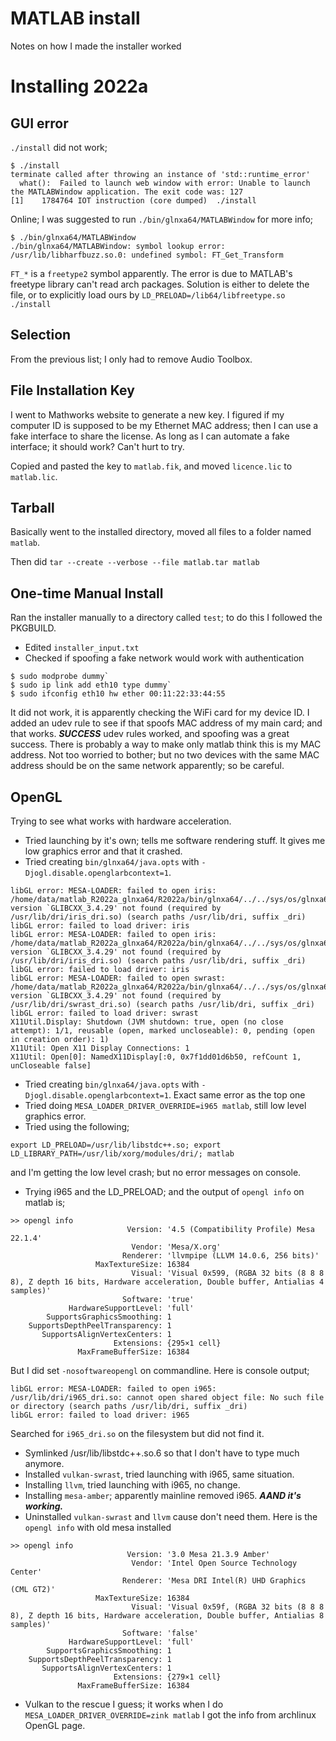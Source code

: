 # MATLAB install

Notes on how I made the installer worked

# Installing 2022a

## GUI error

`./install` did not work;

```
$ ./install
terminate called after throwing an instance of 'std::runtime_error'
  what():  Failed to launch web window with error: Unable to launch the MATLABWindow application. The exit code was: 127
[1]    1784764 IOT instruction (core dumped)  ./install
```
Online; I was suggested to run `./bin/glnxa64/MATLABWindow` for more info;

```
$ ./bin/glnxa64/MATLABWindow
./bin/glnxa64/MATLABWindow: symbol lookup error: /usr/lib/libharfbuzz.so.0: undefined symbol: FT_Get_Transform
```

`FT_*` is a `freetype2` symbol apparently.
The error is due to MATLAB's freetype library can't read arch packages.
Solution is either to delete the file, or to explicitly load ours by
`LD_PRELOAD=/lib64/libfreetype.so ./install`

## Selection

From the previous list; I only had to remove Audio Toolbox.

## File Installation Key

I went to Mathworks website to generate a new key.
I figured if my computer ID is supposed to be my Ethernet MAC address;
then I can use a fake interface to share the license.
As long as I can automate a fake interface; it should work? Can't hurt to try.

Copied and pasted the key to `matlab.fik`, and moved `licence.lic` to `matlab.lic`.

## Tarball

Basically went to the installed directory, moved all files to a folder named `matlab`.

Then did `tar --create --verbose --file matlab.tar matlab`

## One-time Manual Install

Ran the installer manually to a directory called `test`; to do this I followed the PKGBUILD.

* Edited `installer_input.txt`
* Checked if spoofing a fake network would work with authentication

```
$ sudo modprobe dummy`
$ sudo ip link add eth10 type dummy`
$ sudo ifconfig eth10 hw ether 00:11:22:33:44:55
```

It did not work, it is apparently checking the WiFi card for my device ID.
I added an udev rule to see if that spoofs MAC address of my main card; and that works.
***SUCCESS*** udev rules worked, and spoofing was a great success.
There is probably a way to make only matlab think this is my MAC address.
Not too worried to bother; but no two devices with the same MAC address should
be on the same network apparently; so be careful.

## OpenGL

Trying to see what works with hardware acceleration.

* Tried launching by it's own; tells me software rendering stuff.
It gives me low graphics error and that it crashed.
* Tried creating `bin/glnxa64/java.opts` with `-Djogl.disable.openglarbcontext=1`.
```
libGL error: MESA-LOADER: failed to open iris: /home/data/matlab_R2022a_glnxa64/R2022a/bin/glnxa64/../../sys/os/glnxa64/libstdc++.so.6: version `GLIBCXX_3.4.29' not found (required by /usr/lib/dri/iris_dri.so) (search paths /usr/lib/dri, suffix _dri)
libGL error: failed to load driver: iris
libGL error: MESA-LOADER: failed to open iris: /home/data/matlab_R2022a_glnxa64/R2022a/bin/glnxa64/../../sys/os/glnxa64/libstdc++.so.6: version `GLIBCXX_3.4.29' not found (required by /usr/lib/dri/iris_dri.so) (search paths /usr/lib/dri, suffix _dri)
libGL error: failed to load driver: iris
libGL error: MESA-LOADER: failed to open swrast: /home/data/matlab_R2022a_glnxa64/R2022a/bin/glnxa64/../../sys/os/glnxa64/libstdc++.so.6: version `GLIBCXX_3.4.29' not found (required by /usr/lib/dri/swrast_dri.so) (search paths /usr/lib/dri, suffix _dri)
libGL error: failed to load driver: swrast
X11Util.Display: Shutdown (JVM shutdown: true, open (no close attempt): 1/1, reusable (open, marked uncloseable): 0, pending (open in creation order): 1)
X11Util: Open X11 Display Connections: 1
X11Util: Open[0]: NamedX11Display[:0, 0x7f1dd01d6b50, refCount 1, unCloseable false]
```
* Tried creating `bin/glnxa64/java.opts` with `-Djogl.disable.openglarbcontext=1`.
Exact same error as the top one
* Tried doing `MESA_LOADER_DRIVER_OVERRIDE=i965 matlab`, still low level graphics error.
* Tried using the following;
```
export LD_PRELOAD=/usr/lib/libstdc++.so; export LD_LIBRARY_PATH=/usr/lib/xorg/modules/dri/; matlab
```
and I'm getting the low level crash; but no error messages on console.
* Trying i965 and the LD_PRELOAD; and the output of `opengl info` on matlab is;
```
>> opengl info
                          Version: '4.5 (Compatibility Profile) Mesa 22.1.4'
                           Vendor: 'Mesa/X.org'
                         Renderer: 'llvmpipe (LLVM 14.0.6, 256 bits)'
                   MaxTextureSize: 16384
                           Visual: 'Visual 0x599, (RGBA 32 bits (8 8 8 8), Z depth 16 bits, Hardware acceleration, Double buffer, Antialias 4 samples)'
                         Software: 'true'
             HardwareSupportLevel: 'full'
        SupportsGraphicsSmoothing: 1
    SupportsDepthPeelTransparency: 1
       SupportsAlignVertexCenters: 1
                       Extensions: {295×1 cell}
               MaxFrameBufferSize: 16384
```
But I did set `-nosoftwareopengl` on commandline. Here is console output;
```
libGL error: MESA-LOADER: failed to open i965: /usr/lib/dri/i965_dri.so: cannot open shared object file: No such file or directory (search paths /usr/lib/dri, suffix _dri)
libGL error: failed to load driver: i965
```
Searched for `i965_dri.so` on the filesystem but did not find it.
* Symlinked /usr/lib/libstdc++.so.6 so that I don't have to type much anymore.
* Installed `vulkan-swrast`, tried launching with i965, same situation.
* Installing `llvm`, tried launching with i965, no change.
* Installing `mesa-amber`; apparently mainline removed i965. ***AAND it's working.***
* Uninstalled `vulkan-swrast` and `llvm` cause don't need them.
Here is the `opengl info` with old mesa installed
```
>> opengl info
                          Version: '3.0 Mesa 21.3.9 Amber'
                           Vendor: 'Intel Open Source Technology Center'
                         Renderer: 'Mesa DRI Intel(R) UHD Graphics (CML GT2)'
                   MaxTextureSize: 16384
                           Visual: 'Visual 0x59f, (RGBA 32 bits (8 8 8 8), Z depth 16 bits, Hardware acceleration, Double buffer, Antialias 8 samples)'
                         Software: 'false'
             HardwareSupportLevel: 'full'
        SupportsGraphicsSmoothing: 1
    SupportsDepthPeelTransparency: 1
       SupportsAlignVertexCenters: 1
                       Extensions: {279×1 cell}
               MaxFrameBufferSize: 16384
```
* Vulkan to the rescue I guess; it works when I do `MESA_LOADER_DRIVER_OVERRIDE=zink matlab`
I got the info from archlinux OpenGL page.
